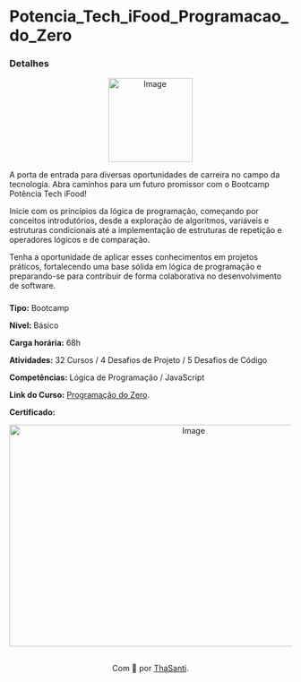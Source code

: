 # Potencia_Tech_iFood_Programacao_do_Zero

###  Detalhes

<div class="img-container" align="center">
  <img src="https://hermes.dio.me/tracks/9388e8d8-00d5-4007-a7c9-357324fe73fa.png" alt="Image" height="150" width="150" />
</div>

A porta de entrada para diversas oportunidades de carreira no campo da tecnologia. Abra caminhos para um futuro promissor com o Bootcamp Potência Tech iFood!

Inicie com os princípios da lógica de programação, começando por conceitos introdutórios, desde a exploração de algoritmos, variáveis e estruturas condicionais até a implementação de estruturas de repetição e operadores lógicos e de comparação.

Tenha a oportunidade de aplicar esses conhecimentos em projetos práticos, fortalecendo uma base sólida em lógica de programação e preparando-se para contribuir de forma colaborativa no desenvolvimento de software.

###

**Tipo:** Bootcamp

**Nivel:** Básico

**Carga horária:** 68h

**Atividades:** 32 Cursos / 4 Desafios de Projeto / 5 Desafios de Código

**Competências:** Lógica de Programação / JavaScript


**Link do Curso:**  <a href="https://web.dio.me/track/9bada25e-4784-4932-ba20-fbb4c1b71855?tab=about">Programação do Zero</a>.


**Certificado:** 

<div class="img-container" align="center">
  <img src="https://hermes.digitalinnovation.one/certificates/cover/F9AE30A6.jpg" alt="Image" height="396" width="642" />
</div>


## 
<div align="center"> 
Com 🩷 por <a href="https://github.com/ThaSanti">ThaSanti</a>.
</div>
